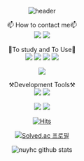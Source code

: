 <div align="center">
 
![header](https://capsule-render.vercel.app/api?type=waving&color=A243F2&height=300&section=header&text=welcome&desc=Nuyhc%20Github%20Profile&fontSize=100&animation=scaleIn&descSize=25&descAlign=65&descAlignY=65&fontColor=FFFFFF)

📫 How to contact me📫  
<a href="https://www.instagram.com/nuyhc_/"><img src="https://img.shields.io/badge/Instagram-E4405F?style=plastic&logo=instagram&logoColor=FFFFFF"/></a>
<a href="https://nuyhc.github.io/"><img src="https://img.shields.io/badge/Github%20Pages-222222?style=plastic&logo=githubpages&logoColor=FFFFFF"/></a>
  
🌱To study and To Use🌱  
<img src="https://img.shields.io/badge/C-A8B9CC?style=plastic&logo=c&logoColor=FFFFFF&"/>
<img src="https://img.shields.io/badge/C++-00599C?style=plastic&logo=cplusplus&logoColor=FFFFFF&"/>
<img src="https://img.shields.io/badge/Python-3776AB?style=plastic&logo=python&logoColor=FFFFFF&"/>
<img src="https://img.shields.io/badge/MySQL-4479A1?style=plastic&logo=mysql&logoColor=FFFFFF&"/>

<img src="https://img.shields.io/badge/Pandas-150458?style=plastic&logo=pandas&logoColor=FFFFFF&"/>

⚒️Development Tools⚒️  
<img src="https://img.shields.io/badge/VS Code-007ACC?style=plastic&logo=visualstudiocode&logoColor=FFFFFF&"/>
<img src="https://img.shields.io/badge/Anaconda-44A833?style=plastic&logo=anaconda&logoColor=FFFFFF&"/>

<img src="https://img.shields.io/badge/Git-F05032?style=plastic&logo=git&logoColor=FFFFFF&"/>
<img src="https://img.shields.io/badge/GitHub-181717?style=plastic&logo=github&logoColor=FFFFFF&"/>

[![Hits](https://hits.seeyoufarm.com/api/count/incr/badge.svg?url=https%3A%2F%2Fgithub.com%2Fnuyhc&count_bg=%2379C83D&title_bg=%23555555&icon=github.svg&icon_color=%23FFFFFF&title=Hits&edge_flat=false)](https://hits.seeyoufarm.com)
 
[![Solved.ac 프로필](http://mazassumnida.wtf/api/v2/generate_badge?boj=spec327)](https://solved.ac/spec327)

![nuyhc github stats](https://github-readme-stats.vercel.app/api?username=nuyhc&show_icons=true&count_private=true&theme=gruvbox)
 
</div>

